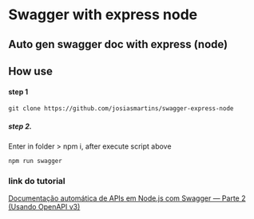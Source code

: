 # Swagger with express node

## Auto gen swagger doc with express (node)

## How use

#### step 1
```
git clone https://github.com/josiasmartins/swagger-express-node
```

##### step 2. 
Enter in folder > npm i, after execute script above
```
npm run swagger
```


### link do tutorial
[Documentação automática de APIs em Node.js com Swagger — Parte 2 (Usando OpenAPI v3)](https://davibaltar.medium.com/documenta%C3%A7%C3%A3o-autom%C3%A1tica-de-apis-em-node-js-com-swagger-parte-2-usando-openapi-v3-cbc371d8c5ee)